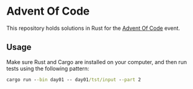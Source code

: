 # Advent Of Code

This repository holds solutions in Rust for the [Advent Of Code](https://adventofcode.com/) event.

## Usage

Make sure Rust and Cargo are installed on your computer, and then run tests using the following pattern:

```cmd
cargo run --bin day01 -- day01/tst/input --part 2
```
